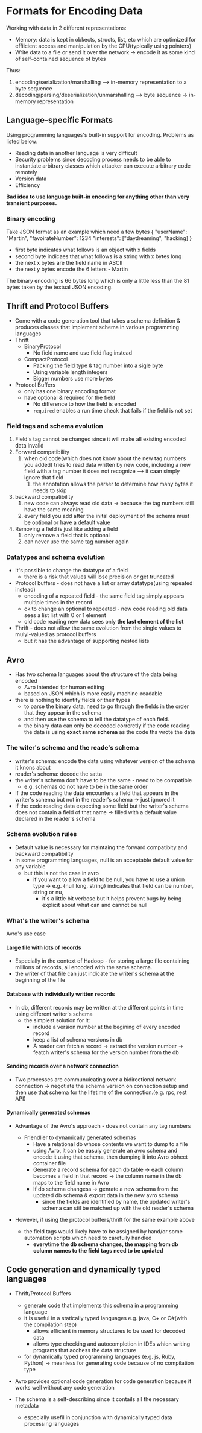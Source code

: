 # Formats for Encoding Data

Working with data in 2 different representations:
* Memory: data is kept in obkects, structs, list, etc which are optimized for effiicient access and manipulation by the CPU(typically using pointers)
* Write data to a file or send it over the network -> encode it as some kind of self-contained sequence of bytes

Thus: 
1. encoding/serialization/marshalling --> in-memory representation to a byte sequence
2. decoding/parsing/deserialization/unmarshalling --> byte sequence -> in-memory representation

## Language-specific Formats

Using programming languages's built-in support for encoding. Problems as listed below:
* Reading data in another language is very difficult
* Security problems since decoding process needs to be able to instantiate arbitrary classes which attacker can execute arbitrary code remotely
* Version data
* Efficiency

**Bad idea to use language built-in encoding for anything other than very transient purposes.**

### Binary encoding
Take JSON format as an example which need a few bytes
{
    "userName": "Martin",
    "favoirateNumber": 1234
    "interests": ["daydreaming", "hacking]
}
* first byte indicates what follows is an object with x fields
* second byte indicaes that what follows is a string with x bytes long
* the next x bytes are the field name in ASCII
* the next y bytes encode the 6 letters - Martin

The binary encoding is 66 bytes long which is only a little less than the 81 bytes taken by the textual JSON encoding.

## Thrift and Protocol Buffers
* Come with a code generation tool that takes a schema definition  & produces classes that implement schema in various programming languages
* Thrift
  * BinaryProtocol
    * No field name and use field flag instead
  * CompactProtocol
    * Packing the field type & tag number into a sigle byte
    * Using variable length integers
    * Bigger numbers use more bytes
* Protocol Buffers
  * only has one binary encoding format
  * have optional & required for the field
    * No difference to how the field is encoded
    * `required` enables a run time check that fails if the field is not set

### Field tags and schema evolution
1. Field's tag cannot be changed since it will make all existing encoded data invalid
2. Forward compatibility
   1. when old code(which does not know about the new tag numbers you added) tries to read data written by new code, including a new field with a tag number it does not recognize --> it caan simply ignore that field
      1.  the annotation allows the parser to determine how many bytes it needs to skip
3. backward compatibility
   1. new code can always read old data -> because the tag numbers still have the same meaning
   2. every field you add after the inital deployment of the schema must be optional or have a default value
4. Removing a field is just like adding a field
   1. only remove a field that is optional
   2. can never use the same tag number again

### Datatypes and schema evolution
* It's possible to change the datatype of a field 
  * there is a risk that values will lose precision or get truncated
* Protocol buffers - does not have a list or array datatype(using repeated instead)
  * encoding of a repeated field - the same field tag simply appears multiple times in the record
  * ok to change an optional to repeated - new code reading old data sees a list list with 0 or 1 element
  * old code reading new data sees only **the last element of the list**
* Thrift  - does not allow the same evolution from the single values to mulyi-valued as protocol buffers
  * but it has the advantage of supporting nested lists

## Avro
* Has two schema languages about the structure of the data being encoded
  * Avro intended fpr human editing
  * based on JSON which is more easily machine-readable
* there is nothing to identify fields or their types
  * to parse the binary data, need to go through the fields in the order that they appear in the schema 
  * and then use the schema to tell the datatype of each field.
  * the binary data can only be decoded correrctly if the code reading the data is using **exact same schema** as the code tha wrote the data

### The witer's schema and the reade's schema
* writer's schema: encode the data using whatever version of the schema it knons about
* reader's schema: decode the satta
* the writer's schema don't have to be the same - need to be compatible
  * e.g. schemas do not have to be in the same order
* If the code reading the data encounters a field that appears in the writer's schema but not in the reader's schema -> just ignored it
* If the code reading data expecting some field but the writer's schema does not contain a field of that name -> filled with a default value declared in the reader's schema

### Schema evolution rules
* Default value is necessary for maintaing the forward compatibity and backward compatibility
* In some programming languages, null is an acceptable default value for any variable
  * but this is not the case in avro
    * if you want to allow a field to be null, you have to use a union type -> e.g. {null long, string} indicates that field can be number, string or nu,
      * it's a little bit verbose but it helps prevent bugs by being explicit about what can and cannot be null

### What's the writer's schema
Avro's use case

#### Large file with lots of records
* Especially in the context of Hadoop - for storing a large file containing millions of records, all encoded with the same schema.
* the writer of that file can just indicate the writer's schema at the beginning of the file

#### Database with individually written records
* In db, different records may be written at the different points in time using different writer's schema
  * the simplest solution for it: 
    * include a version number at the begining of every encoded record
    * keep a list of schema versions in db
    * A reader can fetch a record -> extract the version number -> featch writer's schema for the version number from the db
#### Sending records over a network connection
* Two processes are communuicating over a bidirectional network connection -> negotiate the schema version on connection setup and then use that schema for the lifetime of the connection.(e.g. rpc, rest API)

#### Dynamically generated schemas
* Advantage of the Avro's approach - does not contain any tag numbers
  * Friendlier to dynamically generated schemas
    * Have a relational db whose contents we want to dump to a file
    * using Avro, it can be easuly generate an avro schema and encode it using that schema, then dumping it into Avro obhect container file
    * Generate a record schema for each db table -> each column becomes a field in that record -> the column name in the db maps to the field name in Avro
    * If db schema changess -> genrate a new schema from the updated db schema & export data in the new avro schema 
      * since the fields are identified by name,  the updated writer's schema can stil be matched up with the old reader's schema

* However, if using the protocol buffers/thrift for the same example above
  * the field tags would likely have to be assigned by hand/or some automation scripts which need to carefully handled
    * **everytime the db schema changes, the mapping from db column names to the field tags need to be updated**

## Code generation and dynamically typed languages
* Thrift/Protocol Buffers
  * generate code that implements this schema in a programming language
  * it is useful in a statically typed languages e.g. java, C+ or C#(with the compilation step)
    * allows efficient in memory structures to be used for decoded data
    * allows type checking and autocompletion in IDEs whien writing programs that acchess the data structure 
  * for dynamically typed programming languages (e.g. js, Ruby, Python) -> meanless for generating code because of no compilation type

* Avro provides optional code generation for code generation because it works well without any code generation
* The schema is a self-describing since it contails all the necessary metadata
  * especially usefil in conjunction with dynamically typed data processing languages
